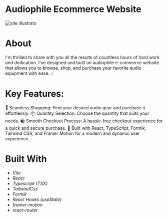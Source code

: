# Audiophile Ecommerce Website

![site illustrato](https://lh3.googleusercontent.com/pw/ADCreHcfQjPwxY5RcZ4rhcTEl4MlQX7QjvjTQM8lDewR0Lh5B6ySJxBkOTnnJ04CTe7VAS6K90hD1CcTt1YcTQFaaZCqGZJtjmUGLJaBchcFi-4Ttl0Upbv8Idw5ptOUHVndsErmVseG5cAlSx1rRRBBvNXf89tx2AgM7fMmKZYPEpT7k6EUwYQPKpPnapD8xklbFpZ6X1_v_bpDDocrnWn3bWBZxAkYNXIquxyTn9hELd7vpFtPFqCWYsQPiWICAyhhF2DZ16GSCOS3rV7LsuuVK81_o4WVM2Wq8ylDxPlKVqTRztUpA21I5RQ3SYhbpxwTL0kV1blJT4r3hAOhnauQ0WvMykzB1zB5DXHgXkVp57_9e5ZJ-SGIqJT4pZs4jwFAD3fQpg1enANZpN21ZK29_M68MEZAuXu-JNciGQBQnm-GNzBDHGY5avMEsx4vR5SRoEFsqsgMmvnZGXhCH1JgVgI1-XoMn-36KM6qUSZGeMxOpBzlcXP5LPDIARUOnNk3dhIcOBWep47t1hOXVBN4VwEehPkLIITf-hkpuFDUFQ6galaeDy0lsC6EVqFNbc6dFeY4oexY2CZtpUnurRH0II0O6rY6ZjTGVCJFmmURf4AX_u7Ln-t86dZhmC-rcRX2H6As-ZPS4KCWJ0jIJgrBQi6IYSRuYPVFx05NvDfSnGdgtCjbexQTY4smh5R04QodahLw00r6zuMWYbss3aNSTe9XqOYBSXVcm69nMgaJTUGY0KddgrwsG-ym_c8z4fzuOOpy0r7Vh-wavbtFSSGn0fEvIxwToP38iMdxEgsBRtM2D_R9LpqAEugzoT89NrU2pfwAsMq7SDn9MMMYMtIqfNFw1RI9xzpo9tLf5P0xV-VWny0a3PjJ0-2q-Ix1CCiDrL2fnVdl4W7Od3sPyA2FFSLDYhR2_lu3pniz5mTv0XyrtoglmbdAPMzMfnNKec0=w1153-h662-s-no-gm?authuser=1)

# About

I'm thrilled to share with you all the results of countless hours of hard work and dedication. I've designed and built an audiophile e-commerce website that allows you to browse, shop, and purchase your favorite audio equipment with ease. 🎶

# Key Features:

🛒 Seamless Shopping: Find your desired audio gear and purchase it effortlessly.
📦 Quantity Selection: Choose the quantity that suits your needs.
🛍️ Smooth Checkout Process: A hassle-free checkout experience for a quick and secure purchase.
🚀 Built with React, TypeScript, Formik, Tailwind CSS, and Framer Motion for a modern and dynamic user experience.


# Built With

- _Vite_
- _React_
- _Typescript (TSX)_
- _TailwindCss_
- _Formik_
- _React Hooks (useState)_
- _framer-motion_
- _react-router_
